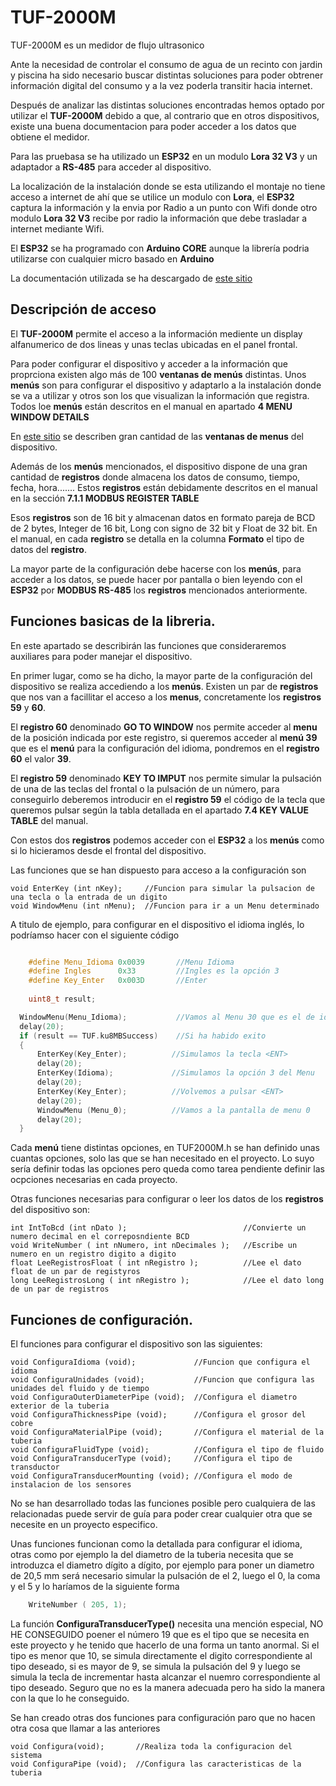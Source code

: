 # TUF-2000M

TUF-2000M es un medidor de flujo ultrasonico

Ante la necesidad de controlar el consumo de agua de un recinto con jardin y piscina ha sido necesario buscar distintas soluciones para poder obtrener información digital del consumo y a la vez poderla transitir hacia internet.

Después de analizar las distintas soluciones encontradas hemos optado por utilizar el **TUF-2000M** debido a que, al contrario que en otros dispositivos, existe una buena documentacion para poder acceder a los datos que obtiene el medidor.

Para las pruebasa se ha utilizado un **ESP32** en un modulo **Lora 32 V3** y un adaptador a **RS-485** para  acceder al dispositivo. 

La localización de la instalación donde se esta utilizando el montaje no tiene acceso a internet de ahí que se utilice un modulo con **Lora**, el **ESP32** captura la información y la envia por Radio a un punto con Wifi donde otro modulo **Lora 32 V3** recibe por radio la información que debe trasladar a internet mediante Wifi.

El **ESP32** se ha programado con **Arduino CORE** aunque la librería podria utilizarse con cualquier micro basado en **Arduino**

La documentación utilizada se ha descargado de [este sitio](https://images-na.ssl-images-amazon.com/images/I/91CvZHsNYBL.pdf)

## Descripción de acceso

El **TUF-2000M** permite el acceso a la información mediente un display alfanumerico de dos lineas y unas teclas ubicadas en el panel frontal.

Para poder configurar el dispositivo y acceder a la información que proprciona existen algo más de 100 **ventanas de menús** distintas. Unos **menús** son para configurar el dispositivo y adaptarlo a la instalación donde se va a utilizar y otros son los que visualizan la información que registra. Todos loe **menús** están descritos en el manual en  apartado **4 MENU WINDOW DETAILS**

En [este sitio](https://www.libe.net/en/flowmeter) se describen gran cantidad de las **ventanas de menus** del dispositivo.

Además de los **menús** mencionados, el dispositivo dispone de una gran cantidad de **registros** donde almacena los datos de consumo, tiempo, fecha, hora....... Estos **registros** están debidamente descritos en el manual en la sección **7.1.1 MODBUS REGISTER TABLE**

Esos **registros** son de 16 bit y almacenan datos en formato pareja de BCD de 2 bytes, Integer de 16 bit, Long con signo de 32 bit y Float de 32 bit. En el manual, en cada **registro** se detalla en la columna **Formato** el tipo de datos del **registro**.

La mayor parte de la configuración debe hacerse con los **menús**, para acceder a los datos, se puede hacer por pantalla o bien leyendo con el **ESP32** por **MODBUS RS-485** los **registros** mencionados anteriormente.

## Funciones basicas de la libreria.

En este apartado se describirán las funciones que consideraremos auxiliares para poder manejar el dispositivo.

En primer lugar, como se ha dicho, la mayor parte de la configuración del dispositivo se realiza accediendo a los **menús**. Existen un par de **registros** que nos van a facillitar el acceso a los **menus**, concretamente los **registros** **59** y **60**.

El **registro 60** denominado **GO TO WINDOW** nos permite acceder al **menu** de la posición indicada por este registro, si queremos acceder al **menú 39** que es el **menú** para la configuración del idioma,  pondremos en el **registro 60** el valor **39**.

El **registro 59** denominado **KEY TO IMPUT** nos permite simular la pulsación de una de las teclas del frontal o la pulsación de un número, para conseguirlo deberemos introducir en el **registro 59** el código de la tecla que queremos pulsar según la tabla detallada en el apartado **7.4 KEY VALUE TABLE** del manual.

Con estos dos **registros** podemos acceder con el **ESP32**  a los **menús** como si lo hicieramos desde el frontal del dispositivo.

Las funciones que se han dispuesto para acceso a la configuración son

    void EnterKey (int nKey);	  //Funcion para simular la pulsacion de una tecla o la entrada de un digito
    void WindowMenu (int nMenu);  //Funcion para ir a un Menu determinado



A titulo de ejemplo, para configurar en el dispositivo el idioma inglés, lo podríamso hacer con el siguiente código

```C++

    #define Menu_Idioma	0x0039       //Menu Idioma
    #define Ingles      0x33         //Ingles es la opción 3
    #define Key_Enter   0x003D       //Enter
    
    uint8_t result;

  WindowMenu(Menu_Idioma);           //Vamos al Menu 30 que es el de idioma
  delay(20);  
  if (result == TUF.ku8MBSuccess)    //Si ha habido exito
  {
      EnterKey(Key_Enter);          //Simulamos la tecla <ENT>
      delay(20);    
      EnterKey(Idioma);             //Simulamos la opción 3 del Menu
      delay(20);
      EnterKey(Key_Enter);          //Volvemos a pulsar <ENT>
      delay(20);
      WindowMenu (Menu_0);          //Vamos a la pantalla de menu 0
      delay(20); 	  
  }	

```

Cada **menú** tiene distintas opciones, en TUF2000M.h se han definido unas cuantas opciones, solo las que se han necesitado en el proyecto. Lo suyo sería definir todas las opciones pero queda como tarea pendiente definir las ocpciones necesarias en cada proyecto.

Otras funciones necesarias para configurar o leer los datos de los **registros**  del dispositivo son:

    int IntToBcd (int nDato );					        //Convierte un numero decimal en el correposndiente BCD 
    void WriteNumber ( int nNumero, int nDecimales );	//Escribe un numero en un registro digito a digito
    float LeeRegistrosFloat ( int nRegistro );	        //Lee el dato float de un par de registyros
    long LeeRegistrosLong ( int nRegistro );	        //Lee el dato long de un par de registros

## Funciones de configuración.
El funciones para configurar el dispositivo son las siguientes:

    void ConfiguraIdioma (void); 	         //Funcion que configura el idioma
    void ConfiguraUnidades (void);	         //Funcion que configura las unidades del fluido y de tiempo
	void ConfiguraOuterDiameterPipe (void);	 //Configura el diametro exterior de la tuberia
	void ConfiguraThicknessPipe (void);		 //Configura el grosor del cobre
	void ConfiguraMaterialPipe (void);		 //Configura el material de la tuberia
	void ConfiguraFluidType (void);			 //Configura el tipo de fluido
	void ConfiguraTransducerType (void);	 //Configura el tipo de transductor
	void ConfiguraTransducerMounting (void); //Configura el modo de instalacion de los sensores

No se han desarrollado todas las funciones posible pero cualquiera de las relacionadas puede servir de guía para poder crear cualquier otra que se necesite en un proyecto especifico.

Unas funciones funcionan como la detallada para configurar el idioma, otras como por ejemplo la del diametro de la tuberia necesita que se introduzca el diametro dígito a dígito, por ejemplo para poner un diametro de 20,5 mm será necesario simular la pulsación de el 2, luego el 0, la coma y el 5 y lo haríamos de la siguiente forma

```C++
    WriteNumber ( 205, 1);
```

La función **ConfiguraTransducerType()** necesita una mención especial, NO HE CONSEGUIDO poener el número 19 que es el tipo que se necesita en este proyecto y he tenido que hacerlo de una forma un tanto anormal. Si el tipo es menor que 10, se simula directamente el digito correspondiente al tipo deseado, si es mayor de 9, se simula la pulsación del 9 y luego se simula la tecla de incrementar hasta alcanzar el nuemro correspondiente al tipo deseado. Seguro que no es la manera adecuada pero ha sido la manera con la que lo he conseguido.

Se han creado otras dos funciones para configuración paro que no hacen otra cosa que llamar a las anteriores

    void Configura(void);	    //Realiza toda la configuracion del sistema 
	void ConfiguraPipe (void);	//Configura las caracteristicas de la tuberia									

